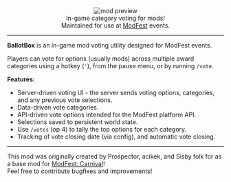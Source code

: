 <!--suppress HtmlDeprecatedTag, XmlDeprecatedElement -->
<center><img alt="mod preview" src="https://cdn.modrinth.com/data/6d6uwdZy/images/48fa24a5a6dd7ca739595827445a951d54d98f8b.png" /></center>

<center>
In-game category voting for mods!<br/>
Maintained for use at <a href="https://modfest.net">ModFest</a> events.
</center>

---

**BallotBox** is an in-game mod voting utility designed for ModFest events.<br/>

Players can vote for options (usually mods) across multiple award categories using a hotkey (`'`), from the pause menu, or by running `/vote`.

**Features:**

- Server-driven voting UI - the server sends voting options, categories, and any previous vote selections.
- Data-driven vote categories.
- API-driven vote options intended for the ModFest platform API.
- Selections saved to persistent world state.
- Use `/votes` (op 4) to tally the top options for each category.
- Tracking of vote closing date (via config), and automatic vote closing.

---

This mod was originally created by Prospector, acikek, and Sisby folk for as a base mod for [ModFest: Carnival](https://modfest.net/carnival)!<br/>
Feel free to contribute bugfixes and improvements!
